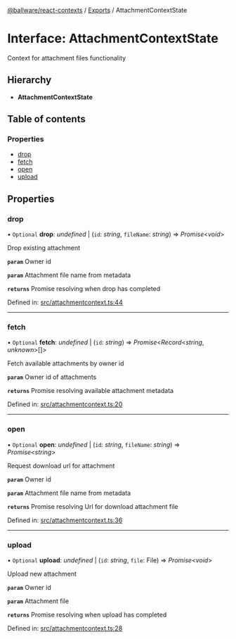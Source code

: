 [@ballware/react-contexts](../README.md) / [Exports](../modules.md) / AttachmentContextState

# Interface: AttachmentContextState

Context for attachment files functionality

## Hierarchy

* **AttachmentContextState**

## Table of contents

### Properties

- [drop](attachmentcontextstate.md#drop)
- [fetch](attachmentcontextstate.md#fetch)
- [open](attachmentcontextstate.md#open)
- [upload](attachmentcontextstate.md#upload)

## Properties

### drop

• `Optional` **drop**: *undefined* \| (`id`: *string*, `fileName`: *string*) => *Promise*<*void*\>

Drop existing attachment

**`param`** Owner id

**`param`** Attachment file name from metadata

**`returns`** Promise resolving when drop has completed

Defined in: [src/attachmentcontext.ts:44](https://github.com/frankball/ballware-react-contexts/blob/d61edea/src/attachmentcontext.ts#L44)

___

### fetch

• `Optional` **fetch**: *undefined* \| (`id`: *string*) => *Promise*<*Record*<*string*, *unknown*\>[]\>

Fetch available attachments by owner id

**`param`** Owner id of attachments

**`returns`** Promise resolving available attachment metadata

Defined in: [src/attachmentcontext.ts:20](https://github.com/frankball/ballware-react-contexts/blob/d61edea/src/attachmentcontext.ts#L20)

___

### open

• `Optional` **open**: *undefined* \| (`id`: *string*, `fileName`: *string*) => *Promise*<*string*\>

Request download url for attachment

**`param`** Owner id

**`param`** Attachment file name from metadata

**`returns`** Promise resolving Url for download attachment file

Defined in: [src/attachmentcontext.ts:36](https://github.com/frankball/ballware-react-contexts/blob/d61edea/src/attachmentcontext.ts#L36)

___

### upload

• `Optional` **upload**: *undefined* \| (`id`: *string*, `file`: File) => *Promise*<*void*\>

Upload new attachment

**`param`** Owner id

**`param`** Attachment file

**`returns`** Promise resolving when upload has completed

Defined in: [src/attachmentcontext.ts:28](https://github.com/frankball/ballware-react-contexts/blob/d61edea/src/attachmentcontext.ts#L28)
